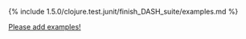 {% include 1.5.0/clojure.test.junit/finish_DASH_suite/examples.md %}

[Please add examples!](https://github.com/arrdem/grimoire/edit/master/_includes/1.6.0/clojure.test.junit/finish_DASH_suite/examples.md)
